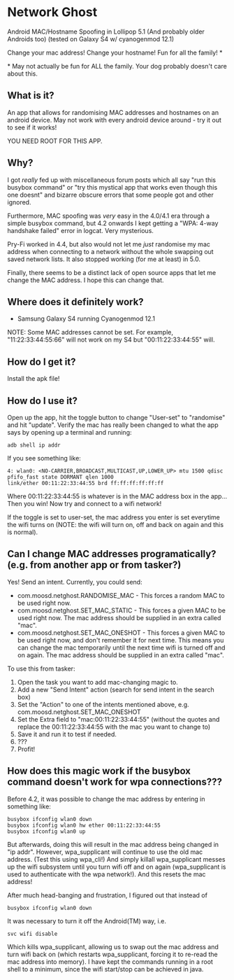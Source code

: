 # Network Ghost

Android MAC/Hostname Spoofing in Lollipop 5.1 (And probably older Androids too) (tested on Galaxy S4 w/ cyanogenmod 12.1)

Change your mac address! Change your hostname! Fun for all the family! *

\* May not actually be fun for ALL the family. Your dog probably doesn't care about this.

## What is it?
An app that allows for randomising MAC addresses and hostnames on an android device. May not work with every android device around - try it out to see if it works!

YOU NEED ROOT FOR THIS APP.

## Why?
I got *really* fed up with miscellaneous forum posts which all say "run this busybox command" or "try this mystical app that works even though this one doesnt" and bizarre obscure errors that some people got and other ignored.

Furthermore, MAC spoofing was *very* easy in the 4.0/4.1 era through a simple busybox command, but 4.2 onwards I kept getting a "WPA: 4-way handshake failed" error in logcat. Very mysterious.

Pry-Fi worked in 4.4, but also would not let me *just* randomise my mac address when connecting to a network without the whole swapping out saved network lists. It also stopped working (for me at least) in 5.0.

Finally, there seems to be a distinct lack of open source apps that let me change the MAC address. I hope this can change that.

## Where does it definitely work?
* Samsung Galaxy S4 running Cyanogenmod 12.1

NOTE: Some MAC addresses cannot be set. For example, "11:22:33:44:55:66" will not work on my S4 but "00:11:22:33:44:55" will.

## How do I get it?
Install the apk file!

## How do I use it?
Open up the app, hit the toggle button to change "User-set" to "randomise" and hit "update". Verify the mac has really been changed to what the app says by opening up a terminal and running:
```
adb shell ip addr
```
If you see something like:
```
4: wlan0: <NO-CARRIER,BROADCAST,MULTICAST,UP,LOWER_UP> mtu 1500 qdisc pfifo_fast state DORMANT qlen 1000
link/ether 00:11:22:33:44:55 brd ff:ff:ff:ff:ff:ff
```
Where 00:11:22:33:44:55 is whatever is in the MAC address box in the app... Then you win! Now try and connect to a wifi network!

If the toggle is set to user-set, the mac address you enter is set everytime the wifi turns on (NOTE: the wifi will turn on, off and back on again and this is normal).

## Can I change MAC addresses programatically? (e.g. from another app or from tasker?)
Yes! Send an intent. Currently, you could send:
* com.moosd.netghost.RANDOMISE_MAC - This forces a random MAC to be used right now.
* com.moosd.netghost.SET_MAC_STATIC - This forces a given MAC to be used right now. The mac address should be supplied in an extra called "mac".
* com.moosd.netghost.SET_MAC_ONESHOT - This forces a given MAC to be used right now, and don't remember it for next time. This means you can change the mac temporarily until the next time wifi is turned off and on again. The mac address should be supplied in an extra called "mac".

To use this from tasker:
1. Open the task you want to add mac-changing magic to.
2. Add a new "Send Intent" action (search for send intent in the search box)
3. Set the "Action" to one of the intents mentioned above, e.g. com.moosd.netghost.SET_MAC_ONESHOT
4. Set the Extra field to "mac:00:11:22:33:44:55" (without the quotes and replace the 00:11:22:33:44:55 with the mac you want to change to)
5. Save it and run it to test if needed.
6. ???
7. Profit!

## How does this magic work if the busybox command doesn't work for wpa connections???
Before 4.2, it was possible to change the mac address by entering in something like:
```
busybox ifconfig wlan0 down
busybox ifconfig wlan0 hw ether 00:11:22:33:44:55
busybox ifconfig wlan0 up
```
But afterwards, doing this will result in the mac address being changed in "ip addr". However, wpa_supplicant will continue to use the old mac address. (Test this using wpa_cli!) And simply killall wpa_supplicant messes up the wifi subsystem until you turn wifi off and on again (wpa_supplicant is used to authenticate with the wpa network!). And this resets the mac address!

After much head-banging and frustration, I figured out that instead of
```
busybox ifconfig wlan0 down
```
It was necessary to turn it off the Android(TM) way, i.e.
```
svc wifi disable
```
Which kills wpa_supplicant, allowing us to swap out the mac address and turn wifi back on (which restarts wpa_supplicant, forcing it to re-read the mac address into memory). I have kept the commands running in a root shell to a minimum, since the wifi start/stop can be achieved in java.
